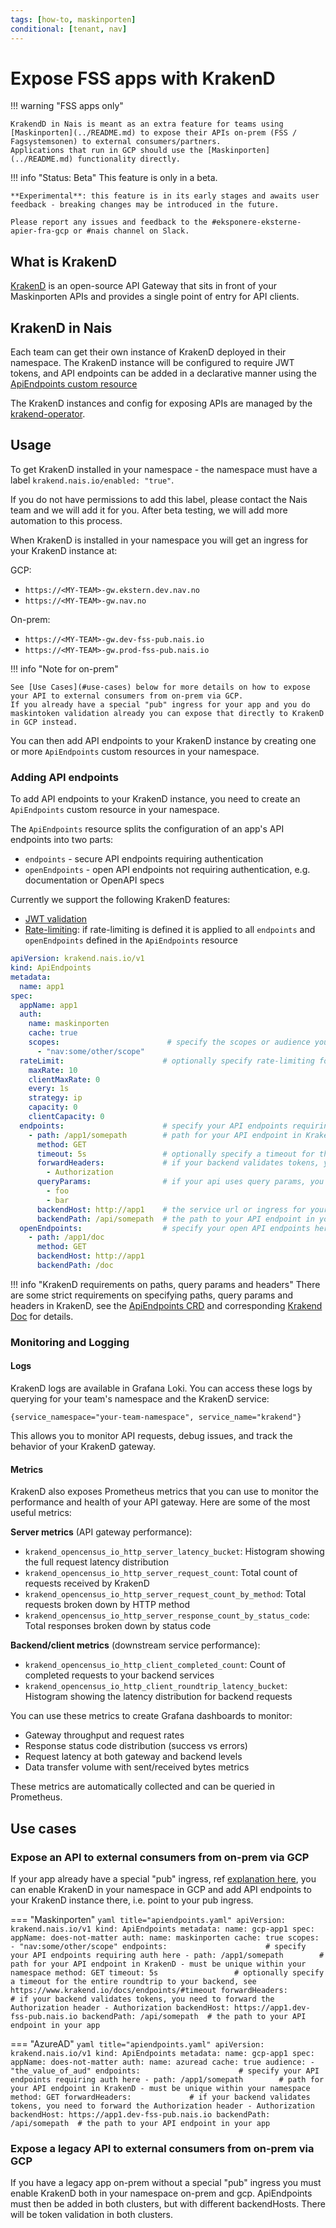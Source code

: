 ```yaml
---
tags: [how-to, maskinporten]
conditional: [tenant, nav]
---
```

# Expose FSS apps with KrakenD

!!! warning "FSS apps only"

    KrakendD in Nais is meant as an extra feature for teams using [Maskinporten](../README.md) to expose their APIs on-prem (FSS / Fagsystemsonen) to external consumers/partners.
    Applications that run in GCP should use the [Maskinporten](../README.md) functionality directly.

!!! info "Status: Beta"
    This feature is only in a beta.

    **Experimental**: this feature is in its early stages and awaits user feedback - breaking changes may be introduced in the future.

    Please report any issues and feedback to the #eksponere-eksterne-apier-fra-gcp or #nais channel on Slack.

## What is KrakenD

[KrakenD](https://www.krakend.io/) is an open-source API Gateway that sits in front of your Maskinporten APIs and provides a single point of entry for API clients.

## KrakenD in Nais

Each team can get their own instance of KrakenD deployed in their namespace. The KrakenD instance will be configured to require JWT tokens, and API endpoints can be added
in a declarative manner using the [ApiEndpoints custom resource](https://github.com/nais/krakend/blob/main/config/samples/apiendpoints_max.yaml)

The KrakenD instances and config for exposing APIs are managed by the [krakend-operator](https://github.com/nais/krakend).

## Usage

To get KrakenD installed in your namespace - the namespace must have a label `krakend.nais.io/enabled: "true"`.

If you do not have permissions to add this label, please contact the Nais team and we will add it for you.
After beta testing, we will add more automation to this process.

When KrakenD is installed in your namespace you will get an ingress for your KrakenD instance at:

GCP:

* `https://<MY-TEAM>-gw.ekstern.dev.nav.no`
* `https://<MY-TEAM>-gw.nav.no`

On-prem:

* `https://<MY-TEAM>-gw.dev-fss-pub.nais.io`
* `https://<MY-TEAM>-gw.prod-fss-pub.nais.io`

!!! info "Note for on-prem"

    See [Use Cases](#use-cases) below for more details on how to expose your API to external consumers from on-prem via GCP.
    If you already have a special "pub" ingress for your app and you do maskintoken validation already you can expose that directly to KrakenD in GCP instead.

You can then add API endpoints to your KrakenD instance by creating one or more `ApiEndpoints` custom resources in your namespace.

### Adding API endpoints

To add API endpoints to your KrakenD instance, you need to create an `ApiEndpoints` custom resource in your namespace.

The `ApiEndpoints` resource splits the configuration of an app's API endpoints into two parts:

* `endpoints` - secure API endpoints requiring authentication
* `openEndpoints` - open API endpoints not requiring authentication, e.g. documentation or OpenAPI specs

Currently we support the following KrakenD features:

* [JWT validation](https://www.krakend.io/docs/authorization/jwt-validation/)
* [Rate-limiting](https://www.krakend.io/docs/endpoints/rate-limit/): if rate-limiting is defined it is applied to all `endpoints` and `openEndpoints` defined in the `ApiEndpoints` resource

```yaml title="apiendpoints.yaml"
apiVersion: krakend.nais.io/v1
kind: ApiEndpoints
metadata:
  name: app1
spec:
  appName: app1
  auth:
    name: maskinporten
    cache: true
    scopes:                        # specify the scopes or audience your app requires here, by using the keys audience or scope. can also be omitted
      - "nav:some/other/scope"
  rateLimit:                      # optionally specify rate-limiting for your app, see https://www.krakend.io/docs/endpoints/rate-limit/#configuration for details
    maxRate: 10
    clientMaxRate: 0
    every: 1s
    strategy: ip
    capacity: 0
    clientCapacity: 0
  endpoints:                      # specify your API endpoints requiring auth here
    - path: /app1/somepath        # path for your API endpoint in KrakenD - must be unique within your namespace
      method: GET
      timeout: 5s                 # optionally specify a timeout for the entire roundtrip to your backend, see https://www.krakend.io/docs/endpoints/#timeout
      forwardHeaders:             # if your backend validates tokens, you need to forward the Authorization header
        - Authorization
      queryParams:                # if your api uses query params, you need to specify the names here
        - foo
        - bar
      backendHost: http://app1    # the service url or ingress for your app
      backendPath: /api/somepath  # the path to your API endpoint in your app
  openEndpoints:                  # specify your open API endpoints here
    - path: /app1/doc
      method: GET
      backendHost: http://app1
      backendPath: /doc
```

!!! info "KrakenD requirements on paths, query params and headers"
    There are some strict requirements on specifying paths, query params and headers in KrakenD, see the [ApiEndpoints CRD](https://github.com/nais/krakend/blob/main/config/crd/bases/krakend.nais.io_apiendpoints.yaml) and corresponding [Krakend Doc](https://www.krakend.io/docs/endpoints/) for details.

### Monitoring and Logging

#### Logs

KrakenD logs are available in Grafana Loki. You can access these logs by querying for your team's namespace and the KrakenD service:

```logql
{service_namespace="your-team-namespace", service_name="krakend"}
```

This allows you to monitor API requests, debug issues, and track the behavior of your KrakenD gateway.

#### Metrics

KrakenD also exposes Prometheus metrics that you can use to monitor the performance and health of your API gateway. Here are some of the most useful metrics:

**Server metrics** (API gateway performance):

* `krakend_opencensus_io_http_server_latency_bucket`: Histogram showing the full request latency distribution
* `krakend_opencensus_io_http_server_request_count`: Total count of requests received by KrakenD
* `krakend_opencensus_io_http_server_request_count_by_method`: Total requests broken down by HTTP method
* `krakend_opencensus_io_http_server_response_count_by_status_code`: Total responses broken down by status code

**Backend/client metrics** (downstream service performance):

* `krakend_opencensus_io_http_client_completed_count`: Count of completed requests to your backend services
* `krakend_opencensus_io_http_client_roundtrip_latency_bucket`: Histogram showing the latency distribution for backend requests

You can use these metrics to create Grafana dashboards to monitor:

* Gateway throughput and request rates
* Response status code distribution (success vs errors)
* Request latency at both gateway and backend levels
* Data transfer volume with sent/received bytes metrics

These metrics are automatically collected and can be queried in Prometheus.

## Use cases

### Expose an API to external consumers from on-prem via GCP

If your app already have a special "pub" ingress, ref [explanation here](../../../workloads/explanations/migrating-to-gcp.md#how-do-i-reach-an-application-found-on-premises-from-my-application-in-gcp),
you can enable KrakenD in your namespace in GCP and add API endpoints to your KrakenD instance there, i.e. point to your pub ingress.

=== "Maskinporten"
    ```yaml title="apiendpoints.yaml"
      apiVersion: krakend.nais.io/v1
      kind: ApiEndpoints
      metadata:
        name: gcp-app1
      spec:
        appName: does-not-matter
        auth:
          name: maskinporten
          cache: true
          scopes:
            - "nav:some/other/scope"
        endpoints:                      # specify your API endpoints requiring auth here
          - path: /app1/somepath        # path for your API endpoint in KrakenD - must be unique within your namespace
            method: GET
            timeout: 5s                 # optionally specify a timeout for the entire roundtrip to your backend, see https://www.krakend.io/docs/endpoints/#timeout
            forwardHeaders:             # if your backend validates tokens, you need to forward the Authorization header
              - Authorization
            backendHost: https://app1.dev-fss-pub.nais.io
            backendPath: /api/somepath  # the path to your API endpoint in your app
    ```

=== "AzureAD"
    ```yaml title="apiendpoints.yaml"
      apiVersion: krakend.nais.io/v1
      kind: ApiEndpoints
      metadata:
        name: gcp-app1
      spec:
        appName: does-not-matter
        auth:
          name: azuread
          cache: true
          audience:
            - "the_value_of_aud"
        endpoints:                      # specify your API endpoints requiring auth here
          - path: /app1/somepath        # path for your API endpoint in KrakenD - must be unique within your namespace
            method: GET
            forwardHeaders:             # if your backend validates tokens, you need to forward the Authorization header
              - Authorization
            backendHost: https://app1.dev-fss-pub.nais.io
            backendPath: /api/somepath  # the path to your API endpoint in your app
    ```

### Expose a legacy API to external consumers from on-prem via GCP

If you have a legacy app on-prem without a special "pub" ingress you must enable KrakenD both in your namespace on-prem and gcp.
ApiEndpoints must then be added in both clusters, but with different backendHosts. There will be token validation in both clusters.
